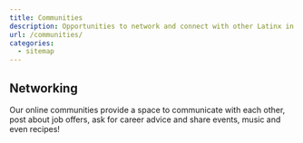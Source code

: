```yaml
---
title: Communities
description: Opportunities to network and connect with other Latinx in Tech.
url: /communities/
categories:
  - sitemap
---
```


## Networking

Our online communities provide a space to communicate with each other, post about job offers, ask for career advice and share events, music and even recipes!

